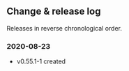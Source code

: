 ## Change & release log

Releases in reverse chronological order.

### 2020-08-23

- v0.55.1-1 created
